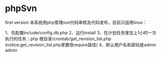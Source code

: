 # phpSvn
first version
本系统用php管理svn代码审核及代码发布，目前只适用linux：

1、先配置include/config.db.php
2、运行install
3、在计划任务里加上1小时一次执行的任务：php 根目录/crontab/get_revision_list.php (notice:get_revision_list.php里要改require路径)
4、默认用户名和密码是admin admin
